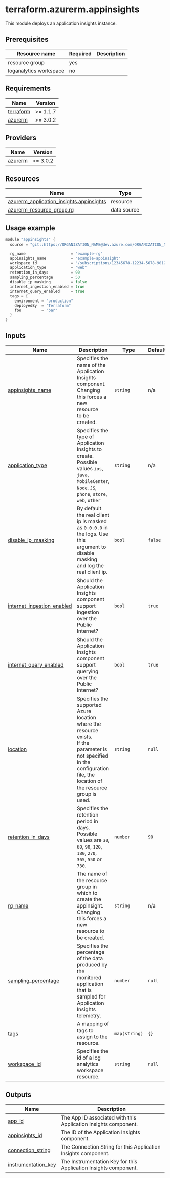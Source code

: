 # terraform.azurerm.appinsights

This module deploys an application insights instance.

## Prerequisites

| Resource name | Required | Description |
|---------------|----------|-------------|
| resource group        | yes   |        |
| loganalytics workspace| no   |        |

## Requirements

| Name | Version |
|------|---------|
| <a name="requirement_terraform"></a> [terraform](#requirement\_terraform) | >= 1.1.7 |
| <a name="requirement_azurerm"></a> [azurerm](#requirement\_azurerm) | >= 3.0.2 |

## Providers

| Name | Version |
|------|---------|
| <a name="provider_azurerm"></a> [azurerm](#provider\_azurerm) | >= 3.0.2 |

## Resources

| Name | Type |
|------|------|
| [azurerm_application_insights.appinsights](https://registry.terraform.io/providers/hashicorp/azurerm/latest/docs/resources/application_insights) | resource |
| [azurerm_resource_group.rg](https://registry.terraform.io/providers/hashicorp/azurerm/latest/docs/data-sources/resource_group) | data source |



## Usage example

```go
module "appinsights" {
  source = "git::https://ORGANIZATION_NAME@dev.azure.com/ORGANIZATION_NAME/PROJECT_NAME/_git/terraform.azurerm.app_insights?ref=v3.1.0"

  rg_name                    = "example-rg"
  appinsights_name           = "example-appinsight"
  workspace_id               = "/subscriptions/12345678-12234-5678-9012-123456789012/resourceGroups/log-analytics-workspace-rg/providers/Microsoft.OperationalInsights/workspaces/log-analytics-workspace-name"
  application_type           = "web"
  retention_in_days          = 90
  sampling_percentage        = 50
  disable_ip_masking         = false
  internet_ingestion_enabled = true
  internet_query_enabled     = true
  tags = {
    environment = "production"
    deployedBy  = "Terraform"
    foo         = "bar"
  }
}
```

## Inputs

| Name | Description | Type | Default | Required |
|------|-------------|------|---------|:--------:|
| <a name="input_appinsights_name"></a> [appinsights\_name](#input\_appinsights\_name) | Specifies the name of the Application Insights component. Changing this forces a new resource<br>  to be created. | `string` | n/a | yes |
| <a name="input_application_type"></a> [application\_type](#input\_application\_type) | Specifies the type of Application Insights to create. Possible values `ios`, `java`, `MobileCenter`,<br>  `Node.JS`, `phone`, `store`, `web`, `other` | `string` | n/a | yes |
| <a name="input_disable_ip_masking"></a> [disable\_ip\_masking](#input\_disable\_ip\_masking) | By default the real client ip is masked as `0.0.0.0` in the logs. Use this argument to disable masking<br>  and log the real client ip. | `bool` | `false` | no |
| <a name="input_internet_ingestion_enabled"></a> [internet\_ingestion\_enabled](#input\_internet\_ingestion\_enabled) | Should the Application Insights component support ingestion over the Public Internet? | `bool` | `true` | no |
| <a name="input_internet_query_enabled"></a> [internet\_query\_enabled](#input\_internet\_query\_enabled) | Should the Application Insights component support querying over the Public Internet? | `bool` | `true` | no |
| <a name="input_location"></a> [location](#input\_location) | Specifies the supported Azure location where the resource exists.<br>  If the parameter is not specified in the configuration file, the location of the resource group is used. | `string` | `null` | no |
| <a name="input_retention_in_days"></a> [retention\_in\_days](#input\_retention\_in\_days) | Specifies the retention period in days. Possible values are `30`, `60`, `90`, `120`, `180`, `270`, <br>  `365`, `550` or `730`. | `number` | `90` | no |
| <a name="input_rg_name"></a> [rg\_name](#input\_rg\_name) | The name of the resource group in which to create the appinsight. Changing this forces a new <br>  resource to be created. | `string` | n/a | yes |
| <a name="input_sampling_percentage"></a> [sampling\_percentage](#input\_sampling\_percentage) | Specifies the percentage of the data produced by the monitored application that is sampled for<br>  Application Insights telemetry. | `number` | `null` | no |
| <a name="input_tags"></a> [tags](#input\_tags) | A mapping of tags to assign to the resource. | `map(string)` | `{}` | no |
| <a name="input_workspace_id"></a> [workspace\_id](#input\_workspace\_id) | Specifies the id of a log analytics workspace resource. | `string` | `null` | no |

## Outputs

| Name | Description |
|------|-------------|
| <a name="output_app_id"></a> [app\_id](#output\_app\_id) | The App ID associated with this Application Insights component. |
| <a name="output_appinsights_id"></a> [appinsights\_id](#output\_appinsights\_id) | The ID of the Application Insights component. |
| <a name="output_connection_string"></a> [connection\_string](#output\_connection\_string) | The Connection String for this Application Insights component. |
| <a name="output_instrumentation_key"></a> [instrumentation\_key](#output\_instrumentation\_key) | The Instrumentation Key for this Application Insights component. |